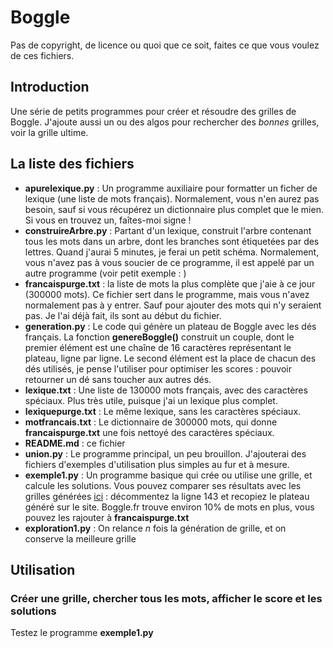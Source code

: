 # Boggle

Pas de copyright, de licence ou quoi que ce soit, faites ce que vous voulez de ces fichiers. 

## Introduction
Une série de petits programmes pour créer et résoudre des grilles de Boggle. J'ajoute aussi un ou des algos pour rechercher des *bonnes* grilles, voir la grille ultime. 

## La liste des fichiers
- **apurelexique.py** : Un programme auxiliaire pour formatter un ficher de lexique (une liste de mots français). Normalement, vous n'en aurez 
pas besoin, sauf si vous récupérez un dictionnaire plus complet que le mien. Si vous en trouvez un, faîtes-moi signe !
- **construireArbre.py** : Partant d'un lexique, construit l'arbre contenant tous les mots dans un arbre, dont les branches sont étiquetées par des lettres. Quand j'aurai 5 minutes, je 
ferai un petit schéma. Normalement, vous n'avez pas à vous soucier de ce programme, il est appelé par un autre programme (voir petit exemple : )
- **francaispurge.txt** : la liste de mots la plus complète que j'aie à ce jour (300000 mots). Ce fichier sert dans le programme, mais vous n'avez normalement pas à y entrer. Sauf pour ajouter des mots qui n'y seraient pas. Je l'ai déjà fait, ils sont au début du fichier. 
- **generation.py** : Le code qui génère un plateau de Boggle avec les dés français. La fonction **genereBoggle()** construit un couple, dont le premier élément est une chaîne de 16 caractères représentant le plateau, ligne par ligne. Le second élément est la place de chacun des dés utilisés, je pense l'utiliser pour optimiser les scores : pouvoir retourner un dé sans toucher aux 
autres dés. 
- **lexique.txt** : Une liste de 130000 mots français, avec des caractères spéciaux. Plus très utile, puisque j'ai un lexique plus complet. 
- **lexiquepurge.txt** : Le même lexique, sans les caractères spéciaux. 
- **motfrancais.txt** : Le dictionnaire de 300000 mots, qui donne **francaispurge.txt** une fois nettoyé des caractères spéciaux. 
- **README.md** : ce fichier
- **union.py** : Le programme principal, un peu brouillon. J'ajouterai des fichiers d'exemples d'utilisation plus simples au fur et à mesure. 
- **exemple1.py** : Un programme basique qui crée ou utilise une grille, et calcule les solutions. Vous pouvez comparer ses résultats avec les grilles générées [ici](https://www.boggle.fr/index.php) : 
décommentez la ligne 143 et recopiez le plateau généré sur le site. Boggle.fr trouve environ 10% de mots en plus, vous pouvez les rajouter à **francaispurge.txt**
- **exploration1.py** : On relance $n$ fois la génération de grille, et on conserve la meilleure grille

## Utilisation
### Créer une grille, chercher tous les mots, afficher le score et les solutions
Testez le programme **exemple1.py**
